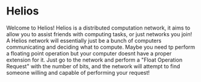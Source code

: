 # Helios

Welcome to Helios! Helios is a distributed computation network, it aims to allow you to assist friends with computing tasks, or just networks you join! A Helios network will essentially just be a bunch of computers communicating and deciding what to compute.
Maybe you need tp perform a floating point operation but your computer doesnt have a proper extension for it. Just go to the network and perform a "Float Operation Request" with the number of bits, and the network will attempt to find someone willing and capable of performing your request!